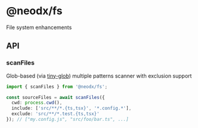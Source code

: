# @neodx/fs

File system enhancements

## API

### scanFiles

Glob-based (via [tiny-glob](https://www.npmjs.com/package/tiny-glob)) multiple patterns scanner with exclusion support

```typescript
import { scanFiles } from '@neodx/fs';

const sourceFiles = await scanFiles({
  cwd: process.cwd(),
  include: ['src/**/*.{ts,tsx}', '*.config.*'],
  exclude: 'src/**/*.test.{ts,tsx}'
}); // ["my.config.js", "src/foo/bar.ts", ...]
```
